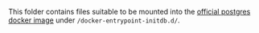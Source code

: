 This folder contains files suitable to be mounted into the [official postgres
docker image](https://hub.docker.com/_/postgres) under
`/docker-entrypoint-initdb.d/`.
